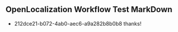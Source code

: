 ## OpenLocalization Workflow Test MarkDown
* 212dce21-b072-4ab0-aec6-a9a282b8b0b8 
thanks!<!--HONumber=Mar16_HO2-->
